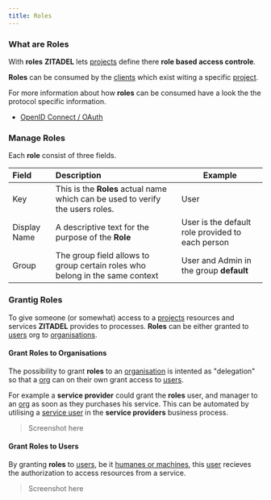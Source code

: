 ```yaml
---
title: Roles
---
```


### What are Roles

With **roles** **ZITADEL** lets [projects](administrate#projects) define there **role based access controle**.

**Roles** can be consumed by the [clients](administrate#clients) which exist witing a specific [project](administrate#projects).

For more information about how **roles** can be consumed have a look the the protocol specific information.

- [OpenID Connect / OAuth](integrate#How_to_consume_authorizations_in_your_application_or_service)

### Manage Roles

Each **role** consist of three fields.

| Field        | Description                                                                  | Example                                          |
|:-------------|:-----------------------------------------------------------------------------|--------------------------------------------------|
| Key          | This is the **Roles** actual name which can be used to verify the users roles.                                            | User                                             |
| Display Name | A descriptive text for the purpose of the **Role**                           | User is the default role provided to each person |
| Group        | The group field allows to group certain roles who belong in the same context | User and Admin in the group **default**          |

### Grantig Roles

To give someone (or somewhat) access to a [projects](administrate#projects) resources and services **ZITADEL** provides to processes. **Roles** can be either granted to [users](administrate#Users) org to [organisations](administrate#Organisations).

#### Grant Roles to Organisations

The possibility to grant **roles** to an [organisation](administrate#Organisations) is intented as "delegation" so that a [org](administrate#Organisations) can on their own grant access to [users](administrate#Users).

For example a **service provider** could grant the **roles** user, and manager to an [org](administrate#Organisations) as soon as they purchases his service. This can be automated by utilising a [service user](administrate#Manage_Service_Users) in the **service providers** business process.

> Screenshot here

#### Grant Roles to Users

By granting **roles** to [users](administrate#Users), be it [humanes or machines](administrate#Human_vs_Service_Users), this [user](administrate#Users) recieves the authorization to access resources from a service.

> Screenshot here
